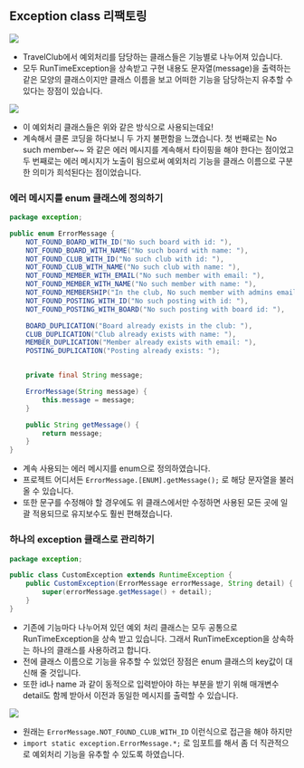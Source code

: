 ## Exception class 리팩토링

![](https://img1.daumcdn.net/thumb/R1280x0/?scode=mtistory2&fname=https%3A%2F%2Fblog.kakaocdn.net%2Fdn%2FbY557u%2FbtsD9BH79Fe%2FYihNKgKtWJfSDaXPkw58KK%2Fimg.png)

- TravelClub에서 예외처리를 담당하는 클래스들은 기능별로 나누어져 있습니다.
- 모두 RunTimeException을 상속받고 구현 내용도 문자열(message)을 출력하는 같은 모양의 클래스이지만 클래스 이름을 보고 어떠한 기능을 담당하는지 유추할 수 있다는 장점이 있습니다.

![](https://img1.daumcdn.net/thumb/R1280x0/?scode=mtistory2&fname=https%3A%2F%2Fblog.kakaocdn.net%2Fdn%2FPfSt6%2FbtsD7oCjuA4%2FkgpajmFIalt33t3L7IUKb0%2Fimg.png)

- 이 예외처리 클래스들은 위와 같은 방식으로 사용되는데요!
- 계속해서 클론 코딩을 하다보니 두 가지 불편함을 느꼈습니다. 첫 번째로는 No such member~~ 와 같은 에러 메시지를 계속해서 타이핑을 해야 한다는 점이었고 두 번째로는 에러 메시지가 노출이 됨으로써 예외처리 기능을 클래스 이름으로 구분한 의미가 희석된다는 점이었습니다.


### 에러 메시지를 enum 클래스에 정의하기

```java
package exception;

public enum ErrorMessage {
    NOT_FOUND_BOARD_WITH_ID("No such board with id: "),
    NOT_FOUND_BOARD_WITH_NAME("No such board with name: "),
    NOT_FOUND_CLUB_WITH_ID("No such club with id: "),
    NOT_FOUND_CLUB_WITH_NAME("No such club with name: "),
    NOT_FOUND_MEMBER_WITH_EMAIL("No such member with email: "),
    NOT_FOUND_MEMBER_WITH_NAME("No such member with name: "),
    NOT_FOUND_MEMBERSHIP("In the club, No such member with admins email: "),
    NOT_FOUND_POSTING_WITH_ID("No such posting with id: "),
    NOT_FOUND_POSTING_WITH_BOARD("No such posting with board id: "),

    BOARD_DUPLICATION("Board already exists in the club: "),
    CLUB_DUPLICATION("Club already exists with name: "),
    MEMBER_DUPLICATION("Member already exists with email: "),
    POSTING_DUPLICATION("Posting already exists: ");


    private final String message;

    ErrorMessage(String message) {
        this.message = message;
    }

    public String getMessage() {
        return message;
    }
}
```

- 계속 사용되는 에러 메시지를 enum으로 정의하였습니다.
- 프로젝트 어디서든 `ErrorMessage.[ENUM].getMessage();` 로 해당 문자열을 불러올 수 있습니다.
- 또한 문구를 수정해야 할 경우에도 위 클래스에서만 수정하면 사용된 모든 곳에 일괄 적용되므로 유지보수도 훨씬 편해졌습니다.

### 하나의 exception 클래스로 관리하기

```java
package exception;

public class CustomException extends RuntimeException {
    public CustomException(ErrorMessage errorMessage, String detail) {
        super(errorMessage.getMessage() + detail);
    }
}
```

- 기존에 기능마다 나누어져 있던 예외 처리 클래스는 모두 공통으로 RunTimeException을 상속 받고 있습니다. 그래서 RunTimeException을 상속하는 하나의 클래스를 사용하려고 합니다.
- 전에 클래스 이름으로 기능을 유추할 수 있었던 장점은 enum 클래스의 key값이 대신해 줄 것입니다.
- 또한 id나 name 과 같이 동적으로 입력받아야 하는 부분을 받기 위해 매개변수 detail도 함께 받아서 이전과 동일한 메시지를 출력할 수 있습니다.

![](https://img1.daumcdn.net/thumb/R1280x0/?scode=mtistory2&fname=https%3A%2F%2Fblog.kakaocdn.net%2Fdn%2FoydF2%2FbtsEdCFTCct%2FiWscmiFm7schNu8KqUkKsk%2Fimg.png)

- 원래는 `ErrorMessage.NOT_FOUND_CLUB_WITH_ID` 이런식으로 접근을 해야 하지만
- `import static exception.ErrorMessage.*;` 로 임포트를 해서 좀 더 직관적으로 예외처리 기능을 유추할 수 있도록 하였습니다.